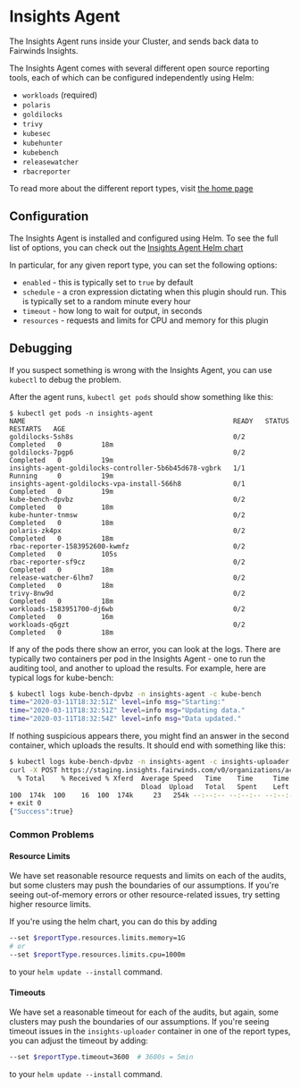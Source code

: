 # Insights Agent

The Insights Agent runs inside your Cluster, and sends back data to Fairwinds Insights.

The Insights Agent comes with several different open source reporting tools, each of which can be
configured independently using Helm:

* `workloads` (required)
* `polaris`
* `goldilocks`
* `trivy`
* `kubesec`
* `kubehunter`
* `kubebench`
* `releasewatcher`
* `rbacreporter`

To read more about the different report types, visit [the home page](./README)

## Configuration
The Insights Agent is installed and configured using Helm. To see the full list of options,
you can check out the
[Insights Agent Helm chart](https://github.com/FairwindsOps/charts/tree/master/stable/insights-agent)

In particular, for any given report type, you can set the following options:
* `enabled` - this is typically set to `true` by default
* `schedule` - a cron expression dictating when this plugin should run. This is typically set to a random minute every hour
* `timeout` - how long to wait for output, in seconds
* `resources` - requests and limits for CPU and memory for this plugin

## Debugging
If you suspect something is wrong with the Insights Agent, you can use `kubectl` to
debug the problem.

After the agent runs, `kubectl get pods` should show something like this:
```
$ kubectl get pods -n insights-agent
NAME                                                    READY   STATUS      RESTARTS   AGE
goldilocks-5sh8s                                        0/2     Completed   0          18m
goldilocks-7pgp6                                        0/2     Completed   0          19m
insights-agent-goldilocks-controller-5b6b45d678-vgbrk   1/1     Running     0          19m
insights-agent-goldilocks-vpa-install-566h8             0/1     Completed   0          19m
kube-bench-dpvbz                                        0/2     Completed   0          18m
kube-hunter-tnmsw                                       0/2     Completed   0          18m
polaris-zk4px                                           0/2     Completed   0          18m
rbac-reporter-1583952600-kwmfz                          0/2     Completed   0          105s
rbac-reporter-sf9cz                                     0/2     Completed   0          18m
release-watcher-6lhm7                                   0/2     Completed   0          18m
trivy-8nw9d                                             0/2     Completed   0          18m
workloads-1583951700-dj6wb                              0/2     Completed   0          16m
workloads-q6gzt                                         0/2     Completed   0          18m
```

If any of the pods there show an error, you can look at the logs. There are typically two containers
per pod in the Insights Agent - one to run the auditing tool, and another to upload the results.
For example, here are typical logs for kube-bench:

```bash
$ kubectl logs kube-bench-dpvbz -n insights-agent -c kube-bench
time="2020-03-11T18:32:51Z" level=info msg="Starting:"
time="2020-03-11T18:32:51Z" level=info msg="Updating data."
time="2020-03-11T18:32:54Z" level=info msg="Data updated."
```

If nothing suspicious appears there, you might find an answer in the second container, which uploads the results.
It should end with something like this:
```bash
$ kubectl logs kube-bench-dpvbz -n insights-agent -c insights-uploader
curl -X POST https://staging.insights.fairwinds.com/v0/organizations/acme-co/clusters/staging/data/kube-bench -L -d @/output/kube-bench.json -H 'Authorization: Bearer <REDACTED>' -H 'Content-Type: application/json' -H 'X-Fairwinds-Agent-Version: 0.1.3' -H 'X-Fairwinds-Report-Version: 0.1' -H 'X-Fairwinds-Agent-Chart-Version: 0.15.2' --fail
  % Total    % Received % Xferd  Average Speed   Time    Time     Time  Current
                                 Dload  Upload   Total   Spent    Left  Speed
100  174k  100    16  100  174k     23   254k --:--:-- --:--:-- --:--:--  274k
+ exit 0
{"Success":true}
```

### Common Problems
#### Resource Limits
We have set reasonable resource requests and limits on each of the audits, but some clusters
may push the boundaries of our assumptions. If you're seeing out-of-memory errors or other
resource-related issues, try setting higher resource limits.

If you're using the helm chart, you can do this by adding

```bash
--set $reportType.resources.limits.memory=1G
# or
--set $reportType.resources.limits.cpu=1000m
```
to your `helm update --install` command.

#### Timeouts
We have set a reasonable timeout for each of the audits, but again, some clusters may
push the boundaries of our assumptions. If you're seeing timeout issues in the `insights-uploader`
container in one of the report types, you can adjust the timeout by adding:

```bash
--set $reportType.timeout=3600  # 3600s = 5min
```
to your `helm update --install` command.
